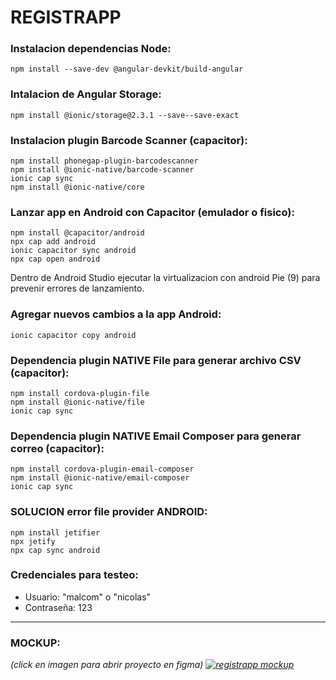 # REGISTRAPP

### Instalacion dependencias Node:
```
npm install --save-dev @angular-devkit/build-angular
```

### Intalacion de Angular Storage:
```
npm install @ionic/storage@2.3.1 --save--save-exact
```

### Instalacion plugin Barcode Scanner (capacitor):
```
npm install phonegap-plugin-barcodescanner
npm install @ionic-native/barcode-scanner
ionic cap sync
npm install @ionic-native/core
```

### Lanzar app en Android con Capacitor (emulador o fisico):
```
npm install @capacitor/android
npx cap add android
ionic capacitor sync android
npx cap open android
```

Dentro de Android Studio ejecutar la virtualizacion con android Pie (9) para prevenir errores de lanzamiento. <br>

### Agregar nuevos cambios a la app Android:
```
ionic capacitor copy android
```

### Dependencia plugin NATIVE File para generar archivo CSV (capacitor):
```
npm install cordova-plugin-file
npm install @ionic-native/file
ionic cap sync
```

### Dependencia plugin NATIVE Email Composer para generar correo (capacitor):
```
npm install cordova-plugin-email-composer
npm install @ionic-native/email-composer
ionic cap sync
```
### SOLUCION error file provider ANDROID:
```
npm install jetifier
npx jetify
npx cap sync android
```

### Credenciales para testeo:
- Usuario: "malcom" o "nicolas"
- Contraseña: 123
<hr>

### MOCKUP:
<i>(click en imagen para abrir proyecto en figma)<i>
<a href="https://www.figma.com/file/U40Vt2Vq6C8Xgg397WD34r/RegistrAPP-Grupo-08?node-id=0%3A1">![registrapp mockup](https://user-images.githubusercontent.com/54687324/133321996-93ce7989-757c-4ed3-88e2-95f1271e10d0.png)</a>
